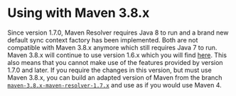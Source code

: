 # Using with Maven 3.8.x
<!--
Licensed to the Apache Software Foundation (ASF) under one
or more contributor license agreements.  See the NOTICE file
distributed with this work for additional information
regarding copyright ownership.  The ASF licenses this file
to you under the Apache License, Version 2.0 (the
"License"); you may not use this file except in compliance
with the License.  You may obtain a copy of the License at

    http://www.apache.org/licenses/LICENSE-2.0

Unless required by applicable law or agreed to in writing,
software distributed under the License is distributed on an
"AS IS" BASIS, WITHOUT WARRANTIES OR CONDITIONS OF ANY
KIND, either express or implied.  See the License for the
specific language governing permissions and limitations
under the License.
-->

Since version 1.7.0, Maven Resolver requires Java 8 to run and a brand new default sync context
factory has been implemented. Both are not compatible with Maven 3.8.x anymore which still requires
Java 7 to run. Maven 3.8.x will continue to use version 1.6.x which you will find
[here](/resolver-archives/resolver-1.6.3/).
This also means that you cannot make use of the features provided by version 1.7.0 and later.
If you require the changes in this version, but must use Maven 3.8.x, you can build an adapted version
of Maven from the branch [`maven-3.8.x-maven-resolver-1.7.x`](https://github.com/apache/maven/tree/maven-3.8.x-resolver-1.7.x) and use as if you would use Maven 4.
